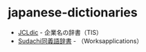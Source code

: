 # japanese-dictionaries

- [JCLdic](https://github.com/chakki-works/Japanese-Company-Lexicon) - 企業名の辞書（TIS）
- [Sudachi同義語辞書](https://github.com/WorksApplications/SudachiDict) - （Worksapplications）
